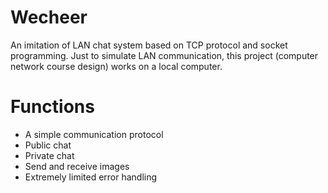 # Wecheer
An imitation of LAN chat system based on TCP protocol and socket programming. Just to simulate LAN communication, this project (computer network course design) works on a local computer.

# Functions
* A simple communication protocol
* Public chat
* Private chat
* Send and receive images
* Extremely limited error handling
